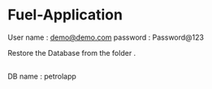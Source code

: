 # Fuel-Application

User name : demo@demo.com
password : Password@123


Restore the Database from the folder .





## 
 DB name : petrolapp
